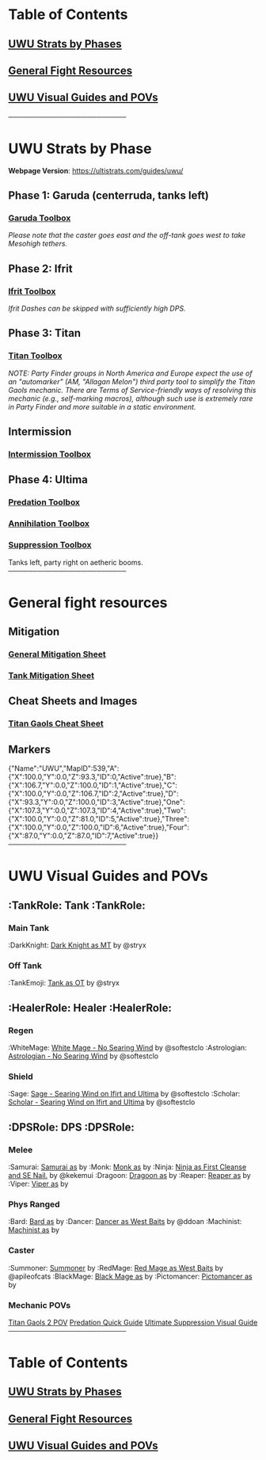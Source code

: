 # __Table of Contents__
## [UWU Strats by Phases](https://discord.com/channels/1172230157776466050/1249058081606991944/1249062035837161635)
## [General Fight Resources](https://discord.com/channels/1172230157776466050/1249058081606991944/1249062088341454859)
## [UWU Visual Guides and POVs](https://discord.com/channels/1172230157776466050/1249058081606991944/1249062186802745435)
──────────────────────── 
# UWU Strats by Phase
**Webpage Version**: https://ultistrats.com/guides/uwu/
## Phase 1: Garuda (centerruda, tanks left)
### [Garuda Toolbox](https://ff14.toolboxgaming.space/?id=359535529826261&preview=1)
*Please note that the caster goes east and the off-tank goes west to take Mesohigh tethers.*
## Phase 2: Ifrit
### [Ifrit Toolbox](https://ff14.toolboxgaming.space/?id=562530446784261&preview=1)
*Ifrit Dashes can be skipped with sufficiently high DPS.*
## Phase 3: Titan
### [Titan Toolbox](https://ff14.toolboxgaming.space/?id=463534803605261&preview=1)
*NOTE: Party Finder groups in North America and Europe expect the use of an "automarker" (AM, "Allagan Melon") third party tool to simplify the Titan Gaols mechanic. There are Terms of Service-friendly ways of resolving this mechanic (e.g., self-marking macros), although such use is extremely rare in Party Finder and more suitable in a static environment.*
## Intermission
### [Intermission Toolbox](https://ff14.toolboxgaming.space/?id=430631425646261&preview=1)
## Phase 4: Ultima
### [Predation Toolbox ](https://ff14.toolboxgaming.space/?id=530635345646261&preview=1)
### [Annihilation Toolbox ](https://ff14.toolboxgaming.space/?id=930637786646261&preview=1)
### [Suppression Toolbox ](https://ff14.toolboxgaming.space/?id=830635036646261&preview=1)
Tanks left, party right on aetheric booms.
────────────────────────
# __General fight resources__
## Mitigation
### [General Mitigation Sheet](https://docs.google.com/spreadsheets/d/1V-FXFOW8pj87DtqT4KpKSbu3AZYI4diSjH1F-FyNt_o/edit?usp=sharing)
### [Tank Mitigation Sheet](https://docs.google.com/spreadsheets/d/13dpeUEBHFpLxX38gjC8oh1xEB4F7xBECI9BvycJEsfk/edit#gid=831820397)
## Cheat Sheets and Images
### [Titan Gaols Cheat Sheet](https://github.com/naurffxiv/assets/blob/main/Toolbox%20Resources/UWU/TitanGaolsCheatSheet.png?raw=true)
## Markers
{"Name":"UWU","MapID":539,"A":{"X":100.0,"Y":0.0,"Z":93.3,"ID":0,"Active":true},"B":{"X":106.7,"Y":0.0,"Z":100.0,"ID":1,"Active":true},"C":{"X":100.0,"Y":0.0,"Z":106.7,"ID":2,"Active":true},"D":{"X":93.3,"Y":0.0,"Z":100.0,"ID":3,"Active":true},"One":{"X":107.3,"Y":0.0,"Z":107.3,"ID":4,"Active":true},"Two":{"X":100.0,"Y":0.0,"Z":81.0,"ID":5,"Active":true},"Three":{"X":100.0,"Y":0.0,"Z":100.0,"ID":6,"Active":true},"Four":{"X":87.0,"Y":0.0,"Z":87.0,"ID":7,"Active":true}}
────────────────────────
# __UWU Visual Guides and POVs__
## :TankRole:    **Tank**    :TankRole: 
### Main Tank
:DarkKnight: [Dark Knight as MT](<https://youtu.be/tbBEUF3ffeI?si=gP_lLznj9i2JdyM->) by @stryx 
### Off Tank
:TankEmoji: [Tank as OT](<>) by @stryx 
## :HealerRole:    **Healer**    :HealerRole: 
### Regen
:WhiteMage: [White Mage - No Searing Wind](<https://www.twitch.tv/videos/2153617369>) by @softestclo 
:Astrologian: [Astrologian - No Searing Wind](<https://www.twitch.tv/videos/2153690827>) by @softestclo 
### Shield
:Sage: [Sage - Searing Wind on Ifirt and Ultima](<https://www.twitch.tv/videos/2153686831>) by @softestclo 
:Scholar: [Scholar - Searing Wind on Ifirt and Ultima](<https://www.twitch.tv/videos/2153692504>) by @softestclo 
## :DPSRole:    **DPS**    :DPSRole: 
###  Melee
:Samurai: [Samurai as](<>) by 
:Monk: [Monk as](<>) by 
:Ninja: [Ninja as First Cleanse and SE Nail.](<https://www.youtube.com/watch?v=XtDHObmvBy4>) by @kekemui 
:Dragoon: [Dragoon as](<>) by 
:Reaper: [Reaper as](<>) by 
:Viper: [Viper as](<>) by 
### Phys Ranged
:Bard: [Bard as](<>) by
:Dancer: [Dancer as West Baits](<https://www.youtube.com/watch?v=CEUv-iv57H8>) by @ddoan 
:Machinist: [Machinist as](<>) by 
### Caster
:Summoner: [Summoner](<>) by
:RedMage: [Red Mage as West Baits](<https://youtu.be/D1sciQSLxZY?si=m4F_7tpStw-Qpy6X>) by @apileofcats 
:BlackMage: [Black Mage as](<>) by
:Pictomancer: [Pictomancer as](<>) by
### **Mechanic POVs**
[Titan Gaols 2 POV](<https://www.youtube.com/watch?v=vKtc2LnhOkw>)
[Predation Quick Guide](<https://www.youtube.com/watch?v=d08-CA5zS1c>)
[Ultimate Suppression Visual Guide](<https://www.youtube.com/watch?v=PSrbDnFtIJ0>)
────────────────────────
# __Table of Contents__
## [UWU Strats by Phases](https://discord.com/channels/1172230157776466050/1249058081606991944/1249062035837161635)
## [General Fight Resources](https://discord.com/channels/1172230157776466050/1249058081606991944/1249062088341454859)
## [UWU Visual Guides and POVs](https://discord.com/channels/1172230157776466050/1249058081606991944/1249062186802745435)